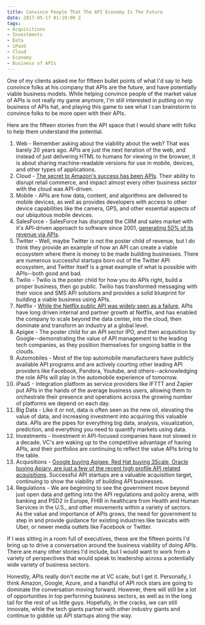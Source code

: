 ```yaml
---
title: Convince People That The API Economy Is The Future
date: 2017-05-17 01:19:00 Z
tags:
- Acquisitions
- Investments
- Data
- iPaaS
- Cloud
- Economy
- Business of APIs
---
```


One of my clients asked me for fifteen bullet points of what I'd say to help convince folks at his company that APIs are the future, and have potentially viable business models. While helping convince people of the market value of APIs is not really my game anymore, I'm still interested in putting on my business of APIs hat, and playing this game to see what I can brainstorm to convince folks to be more open with their APIs.

Here are the fifteen stories from the API space that I would share with folks to help them understand the potential.

1. Web - Remember asking about the viability about the web? That was barely 20 years ago. APIs are just the next iteration of the web, and instead of just delivering HTML to humans for viewing in the browser, it is about sharing machine-readable versions for use in mobile, devices, and other types of applications.
2. Cloud - [The secret to Amazon's success has been APIs](http://apievangelist.com/2012/01/12/the-secret-to-amazons-success-internal-apis/). Their ability to disrupt retail commerce, and impact almost every other business sector with the cloud was API-driven.
3. Mobile - APIs are how data, content, and algorithms are delivered to mobile devices, as well as provides developers with access to other device capabilities like the camera, GPS, and other essential aspects of our ubiquitous mobile devices.
5. SalesForce - SalesForce has disrupted the CRM and sales market with it's API-driven approach to software since 2001, [generating 50% of its revenue via APIs](https://hbr.org/2015/01/the-strategic-value-of-apis).
6. Twitter - Well, maybe Twitter is not the poster child of revenue, but I do think they provide an example of how an API can create a viable ecosystem where there is money to be made building businesses. There are numerous successful startups born out of the Twitter API ecosystem, and Twitter itself is a great example of what is possible with APIs--both good and bad.
7. Twilio - Twilio is the poster child for how you do APIs right, build a proper business, then go public. Twilio has transformed messaging with their voice and SMS API solutions and provides a solid blueprint for building a viable business using APIs.
8. Netflix - [While the Netflix public API was widely seen as a failure](http://apievangelist.com/2016/09/07/the-netflix-public-api-was-the-most-successful-api-failure-ever/), APIs have long driven internal and partner growth at Netflix, and has enabled the company to scale beyond the data center, into the cloud, then dominate and transform an industry at a global level.
9. Apigee - The poster child for an API sector IPO, and then acquisition by Google--demonstrating the value of API management to the leading tech companies, as they position themselves for ongoing battle in the clouds.
10. Automobiles - Most of the top automobile manufacturers have publicly available API programs and are actively courting other leading API providers like Facebook, Pandora, Youtube, and others--acknowledging the role APIs will play in the automobile experience of tomorrow.
11. iPaaS - Integration platform as service providers like IFTTT and Zapier put APIs in the hands of the average business users, allowing them to orchestrate their presence and operations across the growing number of platforms we depend on each day.
12. Big Data - Like it or not, data is often seen as the new oil, elevating the value of data, and increasing investment into acquiring this valuable data. APIs are the pipes for everything big data, analysis, visualization, prediction, and everything you need to quantify markets using data.
13. Investments - Investment in API-focused companies have not slowed in a decade. VC's are waking up to the competitive advantage of having APIs, and their portfolios are continuing to reflect the value APIs bring to the table.
14. Acquisitions - [Google buying Apigee, Red Hat buying 3Scale, Oracle buying Apiary, are just a few of the recent high profile API related acquisitions](http://acquisitions.apievangelist.com/news/). Successful API startups are a valuable acquisition target, continuing to show the viability of building API businesses.
15. Regulations - We are beginning to see the government move beyond just open data and getting into the API regulations and policy arena, with banking and PSD2 in Europe, FHIR in healthcare from Health and Human Services in the U.S., and other movements within a variety of sectors. As the value and importance of APIs grows, the need for government to step in and provide guidance for existing industries like taxicabs with Uber, or newer media outlets like Facebook or Twitter.

If I was sitting in a room full of executives, these are the fifteen points I'd bring up to drive a conversation around the business viability of doing APIs. There are many other stories I'd include, but I would want to work from a variety of perspectives that would speak to leadership across a potentially wide variety of business sectors.

Honestly, APIs really don't excite me at VC scale, but I get it. Personally, I think Amazon, Google, Azure, and a handful of API rock stars are going to dominate the conversation moving forward. However, there will still be a lot of opportunities in top performing business sectors, as well as in the long tail for the rest of us little guys. Hopefully, in the cracks, we can still innovate, while the tech giants partner with other industry giants and continue to gobble up API startups along the way.

